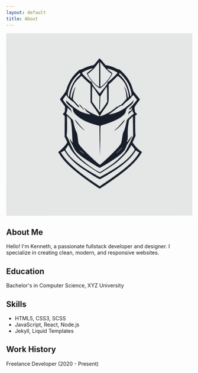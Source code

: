 ```yaml
---
layout: default
title: About
---
```


<section class="about">
  <img src="/assets/images/profile.png" alt="Profile Photo" class="profile-img">
  <h1>About Me</h1>
  <p>Hello! I'm Kenneth, a passionate fullstack developer and designer. I specialize in creating clean, modern, and responsive websites.</p>
  <h2>Education</h2>
  <p>Bachelor's in Computer Science, XYZ University</p>
  <h2>Skills</h2>
  <ul>
    <li>HTML5, CSS3, SCSS</li>
    <li>JavaScript, React, Node.js</li>
    <li>Jekyll, Liquid Templates</li>
  </ul>
  <h2>Work History</h2>
  <p>Freelance Developer (2020 - Present)</p>
</section>
